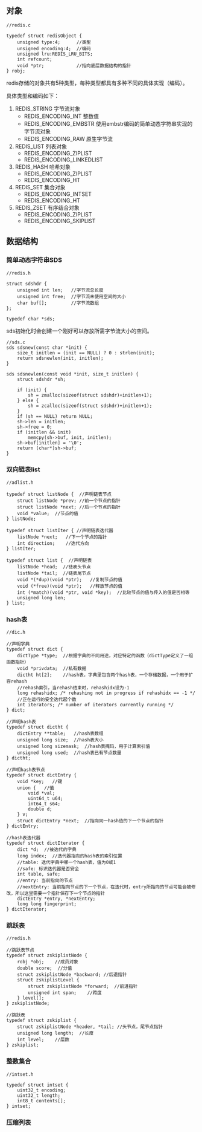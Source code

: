 ## 对象

```
//redis.c

typedef struct redisObject {
    unsigned type:4;      //类型
    unsigned encoding:4;  //编码
    unsigned lru:REDIS_LRU_BITS; 
    int refcount;
    void *ptr;            //指向底层数据结构的指针
} robj;
```

redis存储的对象共有5种类型，每种类型都具有多种不同的具体实现（编码）。

具体类型和编码如下：

1. REDIS_STRING 字节流对象
    * REDIS_ENCODING_INT 整数值
    * REDIS_ENCODING_EMBSTR 使用embstr编码的简单动态字符串实现的字节流对象
    * REDIS_ENCODING_RAW 原生字节流
2. REDIS_LIST 列表对象
    * REDIS_ENCODING_ZIPLIST
    * REDIS_ENCODING_LINKEDLIST
3. REDIS_HASH 哈希对象
    * REDIS_ENCODING_ZIPLIST
    * REDIS_ENCODING_HT
4. REDIS_SET 集合对象
    * REDIS_ENCODING_INTSET
    * REDIS_ENCODING_HT
5. REDIS_ZSET 有序结合对象
    * REDIS_ENCODING_ZIPLIST
    * REDIS_ENCODING_SKIPLIST

## 数据结构

### 简单动态字符串SDS

```
//redis.h

struct sdshdr {
    unsigned int len;   //字节流总长度
    unsigned int free;  //字节流未使用空间的大小
    char buf[];         //字节流数组
};

typedef char *sds;
```

sds初始化时会创建一个刚好可以存放所需字节流大小的空间。

```
//sds.c
sds sdsnew(const char *init) {
    size_t initlen = (init == NULL) ? 0 : strlen(init);
    return sdsnewlen(init, initlen);
}

sds sdsnewlen(const void *init, size_t initlen) {
    struct sdshdr *sh;

    if (init) {
        sh = zmalloc(sizeof(struct sdshdr)+initlen+1);
    } else {
        sh = zcalloc(sizeof(struct sdshdr)+initlen+1);
    }
    if (sh == NULL) return NULL;
    sh->len = initlen;
    sh->free = 0;
    if (initlen && init)
        memcpy(sh->buf, init, initlen);
    sh->buf[initlen] = '\0';
    return (char*)sh->buf;
}

```

### 双向链表list

```
//adlist.h

typedef struct listNode {  //声明链表节点
    struct listNode *prev; //前一个节点的指针
    struct listNode *next; //后一个节点的指针
    void *value;  //节点的值
} listNode;

typedef struct listIter { //声明链表迭代器
    listNode *next;   //下一个节点的指针
    int direction;    //迭代方向
} listIter;

typedef struct list {  //声明链表
    listNode *head;  //链表头节点
    listNode *tail;  //链表尾节点
    void *(*dup)(void *ptr);   //复制节点的值
    void (*free)(void *ptr);   //释放节点的值
    int (*match)(void *ptr, void *key);  //比较节点的值与传入的值是否相等
    unsigned long len;
} list;
```

### hash表

```
//dic.h

//声明字典
typedef struct dict {
    dictType *type;  //根据字典的不同用途，对应特定的函数（dictType定义了一组函数指针）
    void *privdata;  //私有数据
    dictht ht[2];    //hash表，字典里包含两个hash表，一个存储数据，一个用于扩容rehash
    //rehash索引，当rehash结束时，rehashidx设为-1
    long rehashidx; /* rehashing not in progress if rehashidx == -1 */
    //正在运行的安全迭代起个数
    int iterators; /* number of iterators currently running */
} dict;

//声明hash表
typedef struct dictht {
    dictEntry **table;   //hash表数组
    unsigned long size;  //hash表大小
    unsigned long sizemask;  //hash表掩码，用于计算索引值
    unsigned long used;  //hash表已有节点数量
} dictht;

//声明hash表节点
typedef struct dictEntry {
    void *key;   //键
    union {   //值
        void *val;
        uint64_t u64;
        int64_t s64;
        double d;
    } v;
    struct dictEntry *next;  //指向同一hash值的下一个节点的指针
} dictEntry;

//hash表迭代器
typedef struct dictIterator {
    dict *d;  //被迭代的字典
    long index;  //迭代器指向的hash表的索引位置
    //table: 迭代字典中哪一个hash表，值为0或1
    //safe: 标识迭代器是否安全
    int table, safe;
    //entry: 当前指向的节点
    //nextEntry: 当前指向节点的下一个节点，在迭代时，entry所指向的节点可能会被修改，所以这里需要一个指针保存下一个节点的指针
    dictEntry *entry, *nextEntry;
    long long fingerprint;
} dictIterator;
```

### 跳跃表

```
//redis.h

//跳跃表节点
typedef struct zskiplistNode {
    robj *obj;    //成员对象
    double score;  //分值
    struct zskiplistNode *backward; //后退指针
    struct zskiplistLevel {
        struct zskiplistNode *forward;  //前进指针
        unsigned int span;    //跨度
    } level[];
} zskiplistNode;

//跳跃表
typedef struct zskiplist {
    struct zskiplistNode *header, *tail; //头节点，尾节点指针
    unsigned long length;  //长度
    int level;    //层数
} zskiplist;
```

### 整数集合

```
//intset.h

typedef struct intset {
    uint32_t encoding;
    uint32_t length;
    int8_t contents[];
} intset;
```


### 压缩列表